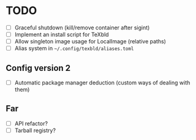 # TODO

- [ ] Graceful shutdown (kill/remove container after sigint)
- [ ] Implement an install script for TeXbld
- [ ] Allow singleton image usage for LocalImage (relative paths)
- [ ] Alias system in `~/.config/texbld/aliases.toml`

## Config version 2

- [ ] Automatic package manager deduction (custom ways of dealing with them)

## Far

- [ ] API refactor?
- [ ] Tarball registry?
